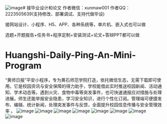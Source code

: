 ![image](https://github.com/user-attachments/assets/4d29c566-951a-4ae9-8901-b15b442f367c)# 接毕业设计和论文
作者微信：xunmaw001  作者QQ：2223505639(支持修改、部署调试、支持代做毕设)

接网站设计、小程序、H5、APP、各种系统等，单片机、嵌入式也可以做

选题+开题报告+任务书+程序定制+安装测试+论文+答辩PPT都可以做
# Huangshi-Daily-Ping-An-Mini-Program
“黄师日报”平安小程序，专为黄石师范学院打造，依托微信生态，无需下载即可使用。它是校园资讯与安全保障的得力助手，学校能借此实时推送校园新闻、活动通知、学术动态等。遇到火灾、食物中毒等突发事件，也可快速通报应对措施与处理进展。师生还能举报安全隐患，学习安全知识，进行个性化订阅。管理端可便捷发布、编辑、统计新闻，处理突发事件与反馈，全面提升校园信息传播与安全管理效率 。 
![image](https://github.com/user-attachments/assets/bb4da5ec-d7e5-46ea-9102-6f61a8d542b0)
![image](https://github.com/user-attachments/assets/67c99372-e7f5-4202-84f0-510bc5677863)
![image](https://github.com/user-attachments/assets/8fb6f0cb-b3d4-4bce-8c49-a345545c2875)
![image](https://github.com/user-attachments/assets/c8effdcc-b05e-4306-8c69-b80c098ab0d9)
![image](https://github.com/user-attachments/assets/b5a206e7-6143-4437-8724-6eeaa7f79423)
![image](https://github.com/user-attachments/assets/635e52cf-acbf-4b97-84d2-1bea96d7171b)
![image](https://github.com/user-attachments/assets/cefb1f33-2290-4a71-8604-7b46188c28d8)
![image](https://github.com/user-attachments/assets/49dfeafa-7def-4ba0-9df9-0016db660289)
